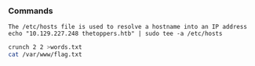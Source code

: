 ### Commands

```linux
The /etc/hosts file is used to resolve a hostname into an IP address
echo "10.129.227.248 thetoppers.htb" | sudo tee -a /etc/hosts
```

```bash
crunch 2 2 >words.txt
cat /var/www/flag.txt
```
